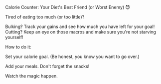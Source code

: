 Calorie Counter: Your Diet's Best Friend (or Worst Enemy) 😈

Tired of eating too much (or too little)? 

Bulking? Track your gains and see how much you have left for your goal!
Cutting? Keep an eye on those macros and make sure you're not starving yourself!

How to do it:

Set your calorie goal. (Be honest, you know you want to go over.)

Add your meals. Don't forget the snacks!

Watch the magic happen. 

